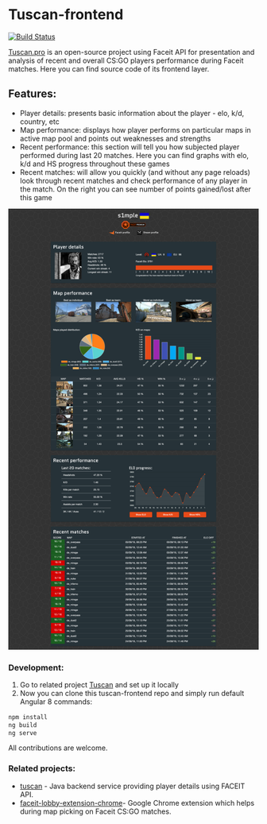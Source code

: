 # Tuscan-frontend
[![Build Status](https://travis-ci.com/przbetkier/tuscan-frontend.svg?branch=master)](https://travis-ci.com/przbetkier/tuscan-frontend)

[Tuscan.pro](https://tuscan.pro) is an open-source project using Faceit API for presentation and analysis of recent and overall CS:GO players performance during Faceit matches.
Here you can find source code of its frontend layer.

## Features:

- Player details: presents basic information about the player - elo, k/d, country, etc
- Map performance: displays how player performs on particular maps in active map pool and points out weaknesses and strengths
- Recent performance: this section will tell you how subjected player performed during last 20 matches. Here you can find graphs with elo, k/d and HS progress throughout these games
- Recent matches: will allow you quickly (and without any page reloads) look through recent matches and check performance of any player in the match. On the right you can see number of points gained/lost after this game

![Screenshot](src/assets/presentation/screenshot.png)

### Development:

1. Go to related project [Tuscan](https://github.com/przbetkier/tuscan) and set up it locally
2. Now you can clone this tuscan-frontend repo and simply run default Angular 8 commands:

```
npm install
ng build
ng serve
```

All contributions are welcome.

### Related projects:

- [tuscan](https://github.com/przbetkier/tuscan) - Java backend service providing player details using FACEIT API.
- [faceit-lobby-extension-chrome](https://github.com/przbetkier/tuscan)- Google Chrome extension which helps during map picking on Faceit CS:GO matches.
